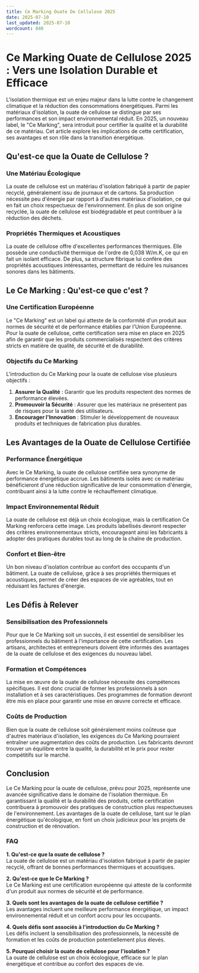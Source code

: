 ```yaml
---
title: Ce Marking Ouate De Cellulose 2025
date: 2025-07-10
last_updated: 2025-07-10
wordcount: 840
---
```


# Ce Marking Ouate de Cellulose 2025 : Vers une Isolation Durable et Efficace

L'isolation thermique est un enjeu majeur dans la lutte contre le changement climatique et la réduction des consommations énergétiques. Parmi les matériaux d'isolation, la ouate de cellulose se distingue par ses performances et son impact environnemental réduit. En 2025, un nouveau label, le "Ce Marking", sera introduit pour certifier la qualité et la durabilité de ce matériau. Cet article explore les implications de cette certification, ses avantages et son rôle dans la transition énergétique.

## Qu'est-ce que la Ouate de Cellulose ?

### Une Matériau Écologique

La ouate de cellulose est un matériau d'isolation fabriqué à partir de papier recyclé, généralement issu de journaux et de cartons. Sa production nécessite peu d'énergie par rapport à d'autres matériaux d'isolation, ce qui en fait un choix respectueux de l'environnement. En plus de son origine recyclée, la ouate de cellulose est biodégradable et peut contribuer à la réduction des déchets.

### Propriétés Thermiques et Acoustiques

La ouate de cellulose offre d'excellentes performances thermiques. Elle possède une conductivité thermique de l'ordre de 0,038 W/m.K, ce qui en fait un isolant efficace. De plus, sa structure fibrique lui confère des propriétés acoustiques intéressantes, permettant de réduire les nuisances sonores dans les bâtiments.

## Le Ce Marking : Qu'est-ce que c'est ?

### Une Certification Européenne

Le "Ce Marking" est un label qui atteste de la conformité d'un produit aux normes de sécurité et de performance établies par l'Union Européenne. Pour la ouate de cellulose, cette certification sera mise en place en 2025 afin de garantir que les produits commercialisés respectent des critères stricts en matière de qualité, de sécurité et de durabilité.

### Objectifs du Ce Marking

L'introduction du Ce Marking pour la ouate de cellulose vise plusieurs objectifs :

1. **Assurer la Qualité** : Garantir que les produits respectent des normes de performance élevées.
2. **Promouvoir la Sécurité** : Assurer que les matériaux ne présentent pas de risques pour la santé des utilisateurs.
3. **Encourager l'Innovation** : Stimuler le développement de nouveaux produits et techniques de fabrication plus durables.

## Les Avantages de la Ouate de Cellulose Certifiée

### Performance Énergétique

Avec le Ce Marking, la ouate de cellulose certifiée sera synonyme de performance énergétique accrue. Les bâtiments isolés avec ce matériau bénéficieront d'une réduction significative de leur consommation d'énergie, contribuant ainsi à la lutte contre le réchauffement climatique.

### Impact Environnemental Réduit

La ouate de cellulose est déjà un choix écologique, mais la certification Ce Marking renforcera cette image. Les produits labellisés devront respecter des critères environnementaux stricts, encourageant ainsi les fabricants à adopter des pratiques durables tout au long de la chaîne de production.

### Confort et Bien-être

Un bon niveau d'isolation contribue au confort des occupants d'un bâtiment. La ouate de cellulose, grâce à ses propriétés thermiques et acoustiques, permet de créer des espaces de vie agréables, tout en réduisant les factures d'énergie.

## Les Défis à Relever

### Sensibilisation des Professionnels

Pour que le Ce Marking soit un succès, il est essentiel de sensibiliser les professionnels du bâtiment à l'importance de cette certification. Les artisans, architectes et entrepreneurs doivent être informés des avantages de la ouate de cellulose et des exigences du nouveau label.

### Formation et Compétences

La mise en œuvre de la ouate de cellulose nécessite des compétences spécifiques. Il est donc crucial de former les professionnels à son installation et à ses caractéristiques. Des programmes de formation devront être mis en place pour garantir une mise en œuvre correcte et efficace.

### Coûts de Production

Bien que la ouate de cellulose soit généralement moins coûteuse que d'autres matériaux d'isolation, les exigences du Ce Marking pourraient entraîner une augmentation des coûts de production. Les fabricants devront trouver un équilibre entre la qualité, la durabilité et le prix pour rester compétitifs sur le marché.

## Conclusion

Le Ce Marking pour la ouate de cellulose, prévu pour 2025, représente une avancée significative dans le domaine de l'isolation thermique. En garantissant la qualité et la durabilité des produits, cette certification contribuera à promouvoir des pratiques de construction plus respectueuses de l'environnement. Les avantages de la ouate de cellulose, tant sur le plan énergétique qu'écologique, en font un choix judicieux pour les projets de construction et de rénovation.

### FAQ

**1. Qu'est-ce que la ouate de cellulose ?**  
La ouate de cellulose est un matériau d'isolation fabriqué à partir de papier recyclé, offrant de bonnes performances thermiques et acoustiques.

**2. Qu'est-ce que le Ce Marking ?**  
Le Ce Marking est une certification européenne qui atteste de la conformité d'un produit aux normes de sécurité et de performance.

**3. Quels sont les avantages de la ouate de cellulose certifiée ?**  
Les avantages incluent une meilleure performance énergétique, un impact environnemental réduit et un confort accru pour les occupants.

**4. Quels défis sont associés à l'introduction du Ce Marking ?**  
Les défis incluent la sensibilisation des professionnels, la nécessité de formation et les coûts de production potentiellement plus élevés.

**5. Pourquoi choisir la ouate de cellulose pour l'isolation ?**  
La ouate de cellulose est un choix écologique, efficace sur le plan énergétique et contribue au confort des espaces de vie.